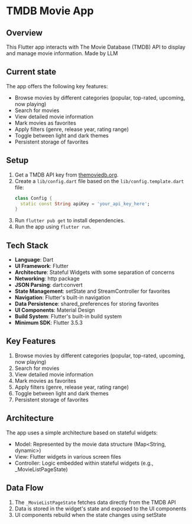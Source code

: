 # TMDB Movie App

## Overview

This Flutter app interacts with The Movie Database (TMDB) API to display and manage movie information. Made by LLM

## Current state

The app offers the following key features:

- Browse movies by different categories (popular, top-rated, upcoming, now playing)
- Search for movies
- View detailed movie information
- Mark movies as favorites
- Apply filters (genre, release year, rating range)
- Toggle between light and dark themes
- Persistent storage of favorites

## Setup

1. Get a TMDB API key from [themoviedb.org](https://www.themoviedb.org/).
2. Create a `lib/config.dart` file based on the `lib/config.template.dart` file:
   ```dart
   class Config {
     static const String apiKey = 'your_api_key_here';
   }
   ```
3. Run `flutter pub get` to install dependencies.
4. Run the app using `flutter run`.

## Tech Stack

- **Language**: Dart
- **UI Framework**: Flutter
- **Architecture**: Stateful Widgets with some separation of concerns
- **Networking**: http package
- **JSON Parsing**: dart:convert
- **State Management**: setState and StreamController for favorites
- **Navigation**: Flutter's built-in navigation
- **Data Persistence**: shared_preferences for storing favorites
- **UI Components**: Material Design
- **Build System**: Flutter's built-in build system
- **Minimum SDK**: Flutter 3.5.3

## Key Features

1. Browse movies by different categories (popular, top-rated, upcoming, now playing)
2. Search for movies
3. View detailed movie information
4. Mark movies as favorites
5. Apply filters (genre, release year, rating range)
6. Toggle between light and dark themes
7. Persistent storage of favorites

## Architecture

The app uses a simple architecture based on stateful widgets:

- Model: Represented by the movie data structure (Map<String, dynamic>)
- View: Flutter widgets in various screen files
- Controller: Logic embedded within stateful widgets (e.g., _MovieListPageState)

## Data Flow

1. The `_MovieListPageState` fetches data directly from the TMDB API
2. Data is stored in the widget's state and exposed to the UI components
3. UI components rebuild when the state changes using setState
